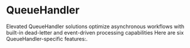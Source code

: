 # QueueHandler
Elevated QueueHandler solutions optimize asynchronous workflows with built-in dead-letter and event-driven processing capabilities Here are six QueueHandler-specific features:.
